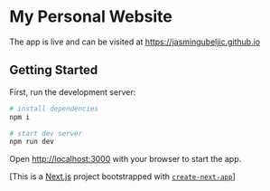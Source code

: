 # My Personal Website

The app is live and can be visited at https://jasmingubeljic.github.io

## Getting Started

First, run the development server:

```bash
# install dependencies
npm i

# start dev server
npm run dev

```

Open [http://localhost:3000](http://localhost:3000) with your browser to start the app.

[This is a [Next.js](https://nextjs.org) project bootstrapped with [`create-next-app`](https://nextjs.org/docs/app/api-reference/cli/create-next-app)]
